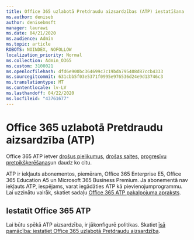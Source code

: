 ```yaml
---
title: Office 365 uzlabotā Pretdraudu aizsardzības (ATP) iestatīšana
ms.author: deniseb
author: denisebmsft
manager: laurawi
ms.date: 04/21/2020
ms.audience: Admin
ms.topic: article
ROBOTS: NOINDEX, NOFOLLOW
localization_priority: Normal
ms.collection: Admin_O365
ms.custom: 3100021
ms.openlocfilehash: dfd6e900bc364699c7c19bda795408d87ccb4333
ms.sourcegitcommit: 631cbb5f03e5371f0995e976536d24e9d13746c3
ms.translationtype: MT
ms.contentlocale: lv-LV
ms.lasthandoff: 04/22/2020
ms.locfileid: "43761677"
---
```

# <a name="office-365-advanced-threat-protection-atp"></a>Office 365 uzlabotā Pretdraudu aizsardzība (ATP)

Office 365 ATP ietver [drošus pielikumus](https://docs.microsoft.com/office365/securitycompliance/atp-safe-attachments), [drošas saites](https://docs.microsoft.com/office365/securitycompliance/atp-safe-links), [progresīvu pretpikšķerēšanas](https://docs.microsoft.com/office365/securitycompliance/atp-anti-phishing)un daudz ko citu. 

ATP ir iekļauts abonementos, piemēram, Office 365 Enterprise E5, Office 365 Education A5 un Microsoft 365 Business Premium. Ja abonementā nav iekļauts ATP, iespējams, varat iegādāties ATP kā pievienojumprogrammu. Lai uzzinātu vairāk, skatiet sadaļu [Office 365 ATP pakalpojuma apraksts](https://docs.microsoft.com/office365/servicedescriptions/office-365-advanced-threat-protection-service-description).

## <a name="set-up-office-365-atp"></a>Iestatīt Office 365 ATP

Lai būtu spēkā ATP aizsardzība, ir jākonfigurē politikas. Skatiet [īsā pamācība: iestatiet Office 365 uzlabotā Pretdraudu aizsardzība](https://docs.microsoft.com/office365/securitycompliance/checklist-atp-setup).

